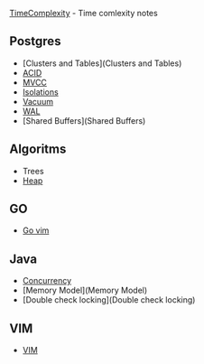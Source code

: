 [TimeComplexity](TimeComplexity) - Time comlexity notes

## Postgres
* [Clusters and Tables](Clusters and Tables)
* [ACID](ACID)
* [MVCC](MVCC)
* [Isolations](Isolations)
* [Vacuum](Vacuum)
* [WAL](WAL)
* [Shared Buffers](Shared Buffers)


## Algoritms

* Trees
* [Heap](Heap) 

## GO

* [Go vim](Go-vim)

## Java

* [Concurrency](Concurrency)
* [Memory Model](Memory Model)
* [Double check locking](Double check locking)


## VIM

* [VIM](VIM)

